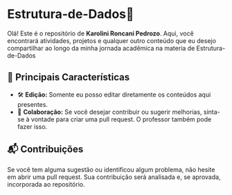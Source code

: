 # Estrutura-de-Dados📘

Olá! Este é o repositório de **Karolini Roncani Pedrozo**. Aqui, você encontrará atividades, projetos e qualquer outro conteúdo que eu desejo compartilhar ao longo da minha jornada acadêmica na materia de Estrutura-de-Dados

## 📌 Principais Características

- 🛠 **Edição:** Somente eu posso editar diretamente os conteúdos aqui presentes.
- 🤝 **Colaboração:** Se você desejar contribuir ou sugerir melhorias, sinta-se à vontade para criar uma pull request. O professor também pode fazer isso.

## 📬 Contribuições

Se você tem alguma sugestão ou identificou algum problema, não hesite em abrir uma pull request. Sua contribuição será analisada e, se aprovada, incorporada ao repositório.
